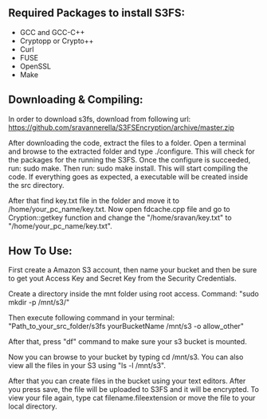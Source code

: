 Required Packages to install S3FS:
----------------------------------
* GCC and GCC-C++
* Cryptopp or Crypto++
* Curl
* FUSE
* OpenSSL
* Make

Downloading & Compiling:
------------------------
In order to download s3fs, download from following url:
https://github.com/sravannerella/S3FSEncryption/archive/master.zip

After downloading the code, extract the files to a folder.
Open a terminal and browse to the extracted folder and type ./configure.
This will check for the packages for the running the S3FS.
Once the configure is succeeded, run: sudo make.
Then run: sudo make install.
This will start compiling the code. If everything goes as expected, a executable will be created inside the src directory.

After that find key.txt file in the folder and move it to /home/your_pc_name/key.txt.
Now open fdcache.cpp file and go to Cryption::getkey function and change the "/home/sravan/key.txt" to "/home/your_pc_name/key.txt".

How To Use:
-----------
First create a Amazon S3 account, then name your bucket and then be sure to get yout Access Key and Secret Key from the Security Credentials.

Create a directory inside the mnt folder using root access. Command: "sudo mkdir -p /mnt/s3/"

Then execute following command in your terminal: "Path_to_your_src_folder/s3fs yourBucketName /mnt/s3 -o allow_other"

After that, press "df" command to make sure your s3 bucket is mounted.

Now you can browse to your bucket by typing cd /mnt/s3. You can also view all the files in your S3 using "ls -l /mnt/s3".

After that you can create files in the bucket using your text editors. After you press save, the file will be uploaded to S3FS and it will be encrypted. To view your file again, type cat filename.fileextension or move the file to your local directory.
